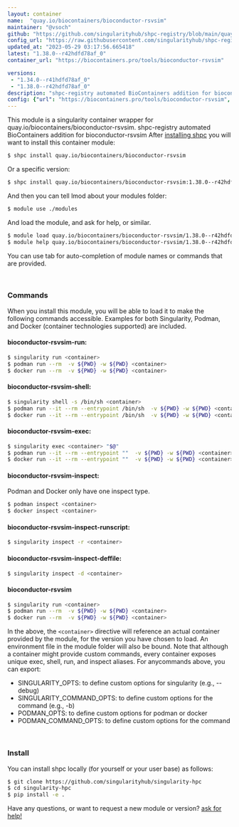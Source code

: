 ```yaml
---
layout: container
name:  "quay.io/biocontainers/bioconductor-rsvsim"
maintainer: "@vsoch"
github: "https://github.com/singularityhub/shpc-registry/blob/main/quay.io/biocontainers/bioconductor-rsvsim/container.yaml"
config_url: "https://raw.githubusercontent.com/singularityhub/shpc-registry/main/quay.io/biocontainers/bioconductor-rsvsim/container.yaml"
updated_at: "2023-05-29 03:17:56.665418"
latest: "1.38.0--r42hdfd78af_0"
container_url: "https://biocontainers.pro/tools/bioconductor-rsvsim"

versions:
 - "1.34.0--r41hdfd78af_0"
 - "1.38.0--r42hdfd78af_0"
description: "shpc-registry automated BioContainers addition for bioconductor-rsvsim"
config: {"url": "https://biocontainers.pro/tools/bioconductor-rsvsim", "maintainer": "@vsoch", "description": "shpc-registry automated BioContainers addition for bioconductor-rsvsim", "latest": {"1.38.0--r42hdfd78af_0": "sha256:db18a070c9c0006e7c04162a7a4741d7bf074e016086e6f21b8e6405b5d748d4"}, "tags": {"1.34.0--r41hdfd78af_0": "sha256:0cfede6bcf00bc476d226edc08e39f4f184dfed4f25cde1b2fc844b1aedcff85", "1.38.0--r42hdfd78af_0": "sha256:db18a070c9c0006e7c04162a7a4741d7bf074e016086e6f21b8e6405b5d748d4"}, "docker": "quay.io/biocontainers/bioconductor-rsvsim"}
---
```


This module is a singularity container wrapper for quay.io/biocontainers/bioconductor-rsvsim.
shpc-registry automated BioContainers addition for bioconductor-rsvsim
After [installing shpc](#install) you will want to install this container module:


```bash
$ shpc install quay.io/biocontainers/bioconductor-rsvsim
```

Or a specific version:

```bash
$ shpc install quay.io/biocontainers/bioconductor-rsvsim:1.38.0--r42hdfd78af_0
```

And then you can tell lmod about your modules folder:

```bash
$ module use ./modules
```

And load the module, and ask for help, or similar.

```bash
$ module load quay.io/biocontainers/bioconductor-rsvsim/1.38.0--r42hdfd78af_0
$ module help quay.io/biocontainers/bioconductor-rsvsim/1.38.0--r42hdfd78af_0
```

You can use tab for auto-completion of module names or commands that are provided.

<br>

### Commands

When you install this module, you will be able to load it to make the following commands accessible.
Examples for both Singularity, Podman, and Docker (container technologies supported) are included.

#### bioconductor-rsvsim-run:

```bash
$ singularity run <container>
$ podman run --rm  -v ${PWD} -w ${PWD} <container>
$ docker run --rm  -v ${PWD} -w ${PWD} <container>
```

#### bioconductor-rsvsim-shell:

```bash
$ singularity shell -s /bin/sh <container>
$ podman run --it --rm --entrypoint /bin/sh  -v ${PWD} -w ${PWD} <container>
$ docker run --it --rm --entrypoint /bin/sh  -v ${PWD} -w ${PWD} <container>
```

#### bioconductor-rsvsim-exec:

```bash
$ singularity exec <container> "$@"
$ podman run --it --rm --entrypoint ""  -v ${PWD} -w ${PWD} <container> "$@"
$ docker run --it --rm --entrypoint ""  -v ${PWD} -w ${PWD} <container> "$@"
```

#### bioconductor-rsvsim-inspect:

Podman and Docker only have one inspect type.

```bash
$ podman inspect <container>
$ docker inspect <container>
```

#### bioconductor-rsvsim-inspect-runscript:

```bash
$ singularity inspect -r <container>
```

#### bioconductor-rsvsim-inspect-deffile:

```bash
$ singularity inspect -d <container>
```



#### bioconductor-rsvsim

```bash
$ singularity run <container>
$ podman run --rm  -v ${PWD} -w ${PWD} <container>
$ docker run --rm  -v ${PWD} -w ${PWD} <container>
```


In the above, the `<container>` directive will reference an actual container provided
by the module, for the version you have chosen to load. An environment file in the
module folder will also be bound. Note that although a container
might provide custom commands, every container exposes unique exec, shell, run, and
inspect aliases. For anycommands above, you can export:

 - SINGULARITY_OPTS: to define custom options for singularity (e.g., --debug)
 - SINGULARITY_COMMAND_OPTS: to define custom options for the command (e.g., -b)
 - PODMAN_OPTS: to define custom options for podman or docker
 - PODMAN_COMMAND_OPTS: to define custom options for the command

<br>

### Install

You can install shpc locally (for yourself or your user base) as follows:

```bash
$ git clone https://github.com/singularityhub/singularity-hpc
$ cd singularity-hpc
$ pip install -e .
```

Have any questions, or want to request a new module or version? [ask for help!](https://github.com/singularityhub/singularity-hpc/issues)